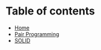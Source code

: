 # Table of contents

* [Home](README.md)
* [Pair Programming](docs/development/pair-programming.md)
* [SOLID](docs/development/solid.md)
